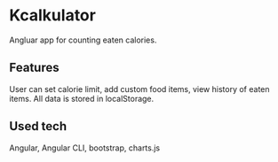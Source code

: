 # Kcalkulator

Angluar app for counting eaten calories.

## Features

User can set calorie limit, add custom food items, view history of eaten items. All data is stored in localStorage.

## Used tech

Angular, Angular CLI, bootstrap, charts.js
